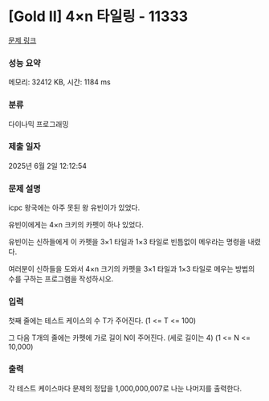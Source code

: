# [Gold II] 4×n 타일링 - 11333 

[문제 링크](https://www.acmicpc.net/problem/11333) 

### 성능 요약

메모리: 32412 KB, 시간: 1184 ms

### 분류

다이나믹 프로그래밍

### 제출 일자

2025년 6월 2일 12:12:54

### 문제 설명

<p>icpc 왕국에는 아주 못된 왕 유빈이가 있었다.</p>

<p>유빈이에게는 4×n 크키의 카펫이 하나 있었다.</p>

<p>유빈이는 신하들에게 이 카펫을 3×1 타일과 1×3 타일로 빈틈없이 메우라는 명령을 내렸다.</p>

<p>여러분이 신하들을 도와서 4×n 크기의 카펫을 3×1 타일과 1×3 타일로 메우는 방법의 수를  구하는 프로그램을 작성하시오.</p>

### 입력 

 <p>첫째 줄에는 테스트 케이스의 수 T가 주어진다. (1 <= T <= 100)</p>

<p>그 다음 T개의 줄에는 카펫에 가로 길이 N이 주어진다. (세로 길이는 4) (1 <= N <= 10,000)</p>

### 출력 

 <p>각 테스트 케이스마다 문제의 정답을 1,000,000,007로 나눈 나머지를 출력한다.</p>

